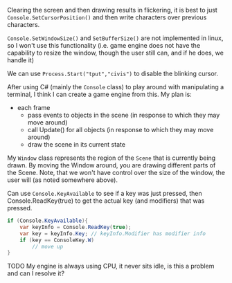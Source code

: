Clearing the screen and then drawing results in flickering, it is best to just `Console.SetCursorPosition()` and then write characters over previous characters.

`Console.SetWindowSize()` and `SetBufferSize()` are not implemented in linux, so I won't use this functionality (i.e. game engine does not have the capability to resize the window, though the user still can, and if he does, we handle it)

We can use `Process.Start("tput","civis")` to disable the blinking cursor.

After using C# (mainly the `Console` class) to play around with manipulating a terminal, I think I can create a game engine from this. My plan is:
- each frame
  - pass events to objects in the scene (in response to which they may move around)
  - call Update() for all objects (in response to which they may move around)
  - draw the scene in its current state

My `Window` class represents the region of the `Scene` that is currently being drawn. By moving the Window around, you are drawing different parts of the Scene. Note, that we won't have control over the size of the window, the user will (as noted somewhere above).

Can use `Console.KeyAvailable` to see if a key was just pressed, then Console.ReadKey(true) to get the actual key (and modifiers) that was pressed.
~~~~~~~~~~cs
if (Console.KeyAvailable){
    var keyInfo = Console.ReadKey(true);
    var key = keyInfo.Key; // keyInfo.Modifier has modifier info
    if (key == ConsoleKey.W)
        // move up
}
~~~~~~~~~~

TODO My engine is always using CPU, it never sits idle, is this a problem and can I resolve it?